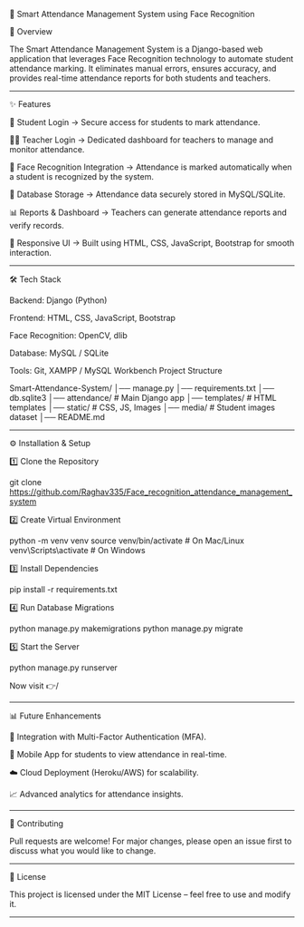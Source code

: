 📌 Smart Attendance Management System using Face Recognition

📖 Overview

The Smart Attendance Management System is a Django-based web application that leverages Face Recognition technology to automate student attendance marking. It eliminates manual errors, ensures accuracy, and provides real-time attendance reports for both students and teachers.


---

✨ Features

🔑 Student Login → Secure access for students to mark attendance.

👨‍🏫 Teacher Login → Dedicated dashboard for teachers to manage and monitor attendance.

🎥 Face Recognition Integration → Attendance is marked automatically when a student is recognized by the system.

💾 Database Storage → Attendance data securely stored in MySQL/SQLite.

📊 Reports & Dashboard → Teachers can generate attendance reports and verify records.

🎨 Responsive UI → Built using HTML, CSS, JavaScript, Bootstrap for smooth interaction.



---

🛠️ Tech Stack

Backend: Django (Python)

Frontend: HTML, CSS, JavaScript, Bootstrap

Face Recognition: OpenCV, dlib

Database: MySQL / SQLite

Tools: Git, XAMPP / MySQL Workbench
Project Structure

Smart-Attendance-System/
│── manage.py
│── requirements.txt
│── db.sqlite3
│── attendance/        # Main Django app
│── templates/         # HTML templates
│── static/            # CSS, JS, Images
│── media/             # Student images dataset
│── README.md


---

⚙️ Installation & Setup

1️⃣ Clone the Repository

git clone https://github.com/Raghav335/Face_recognition_attendance_management_system

2️⃣ Create Virtual Environment

python -m venv venv
source venv/bin/activate   # On Mac/Linux
venv\Scripts\activate      # On Windows

3️⃣ Install Dependencies

pip install -r requirements.txt

4️⃣ Run Database Migrations

python manage.py makemigrations
python manage.py migrate

5️⃣ Start the Server

python manage.py runserver

Now visit 👉/


---

📊 Future Enhancements

🔐 Integration with Multi-Factor Authentication (MFA).

📱 Mobile App for students to view attendance in real-time.

☁️ Cloud Deployment (Heroku/AWS) for scalability.

📈 Advanced analytics for attendance insights.



---

🤝 Contributing

Pull requests are welcome! For major changes, please open an issue first to discuss what you would like to change.


---

📜 License

This project is licensed under the MIT License – feel free to use and modify it.


---


